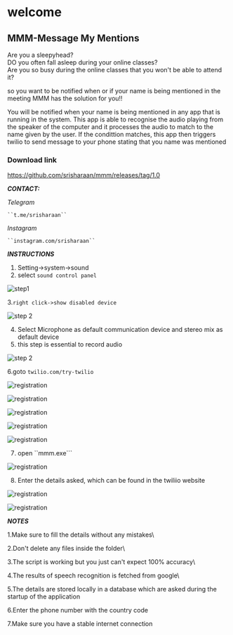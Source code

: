 # welcome
## MMM-Message My Mentions 

Are you a sleepyhead?\
DO you often fall asleep during your online classes?\
Are you so busy during the online classes that you won't be able to attend it?


so you want to be notified when or if your name is being mentioned in the meeting
MMM has the solution for you!!

You will be notified when your name is being mentioned in any app that is running in the system.
This app is able to recognise the audio playing from the speaker of the computer and it processes the audio to match to the name given
by the user.
If the condittion matches, this app then triggers twilio to send message to your phone stating that you name was mentioned

### Download link
https://github.com/srisharaan/mmm/releases/tag/1.0



***CONTACT:***

  *Telegram*

    ``t.me/srisharaan``

   *Instagram*

    ``instagram.com/srisharaan``



***INSTRUCTIONS***

1. Setting->system->sound
2. select ``sound control panel``

![step1](https://github.com/srisharaan/mmm/blob/master/screenshots/11.PNG)

3.``right click->show disabled device``

![step 2](https://github.com/srisharaan/mmm/blob/master/screenshots/12.PNG)

4. Select Microphone as default communication device and stereo mix as default device
5. this step is essential to record audio 

![step 2](https://github.com/srisharaan/mmm/blob/master/screenshots/13.PNG?raw=true)



6.goto ``twilio.com/try-twilio``

![registration](https://github.com/srisharaan/mmm/blob/master/screenshots/Inked2_LI.jpg)

![registration](https://github.com/srisharaan/mmm/blob/master/screenshots/Inked3_LI.jpg)

![registration](https://github.com/srisharaan/mmm/blob/master/screenshots/Inked4_LI.jpg)

![registration](https://github.com/srisharaan/mmm/blob/master/screenshots/Inked5_LI.jpg)

![registration](https://github.com/srisharaan/mmm/blob/master/screenshots/Inked6_LI.jpg)

7. open ``mmm.exe``` 

![registration](https://github.com/srisharaan/mmm/blob/master/screenshots/7.PNG)

8. Enter the details asked, which can be found in the twiliio website

![registration](screenshots/Inked8_LI.jpg)

![registration](https://github.com/srisharaan/mmm/blob/master/screenshots/9.PNG)



***NOTES***

1.Make sure to fill the details without any mistakes\


2.Don't delete any files inside the folder\


3.The script is working but you just can't expect 100% accuracy\


4.The results of speech recognition is fetched from google\


5.The details are stored locally in a database which are asked during the startup of the application


6.Enter the phone number with the country code


7.Make sure you have a stable internet connection
